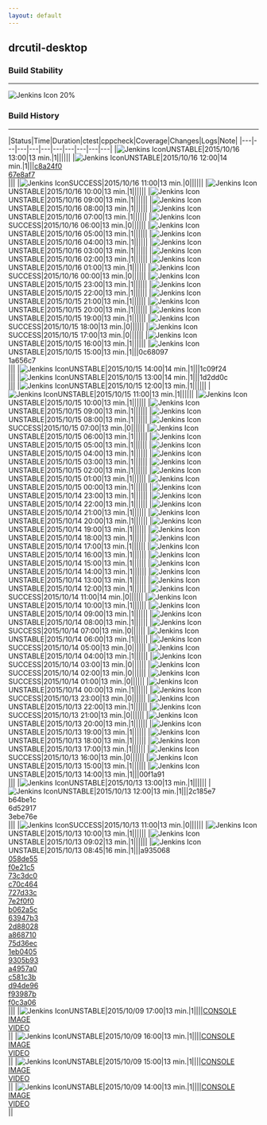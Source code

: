 ```yaml
---
layout: default
---
```

## drcutil-desktop
### Build Stability
___
![Jenkins Icon](http://jenkinshrg.github.io/images/48x48/health-20to39.png)
20%
  
### Build History
___
|Status|Time|Duration|<span class='badge'>ctest</span>|<span class='badge'>cppcheck</span>|Coverage|Changes|Logs|Note|
|---|---|---|---|---|---|---|---|---|---|
|![Jenkins Icon](http://jenkinshrg.github.io/images/24x24/yellow.png)UNSTABLE|2015/10/16 13:00|13 min.|1||||||
|![Jenkins Icon](http://jenkinshrg.github.io/images/24x24/yellow.png)UNSTABLE|2015/10/16 12:00|14 min.|1|||[c8a24f0](https://github.com/fkanehiro/hrpsys-base/commit/c8a24f0)<br>[67e8af7](https://github.com/fkanehiro/hrpsys-base/commit/67e8af7)<br>|||
|![Jenkins Icon](http://jenkinshrg.github.io/images/24x24/blue.png)SUCCESS|2015/10/16 11:00|13 min.|0||||||
|![Jenkins Icon](http://jenkinshrg.github.io/images/24x24/yellow.png)UNSTABLE|2015/10/16 10:00|13 min.|1||||||
|![Jenkins Icon](http://jenkinshrg.github.io/images/24x24/yellow.png)UNSTABLE|2015/10/16 09:00|13 min.|1||||||
|![Jenkins Icon](http://jenkinshrg.github.io/images/24x24/yellow.png)UNSTABLE|2015/10/16 08:00|13 min.|1||||||
|![Jenkins Icon](http://jenkinshrg.github.io/images/24x24/yellow.png)UNSTABLE|2015/10/16 07:00|13 min.|1||||||
|![Jenkins Icon](http://jenkinshrg.github.io/images/24x24/blue.png)SUCCESS|2015/10/16 06:00|13 min.|0||||||
|![Jenkins Icon](http://jenkinshrg.github.io/images/24x24/yellow.png)UNSTABLE|2015/10/16 05:00|13 min.|1||||||
|![Jenkins Icon](http://jenkinshrg.github.io/images/24x24/yellow.png)UNSTABLE|2015/10/16 04:00|13 min.|1||||||
|![Jenkins Icon](http://jenkinshrg.github.io/images/24x24/yellow.png)UNSTABLE|2015/10/16 03:00|13 min.|1||||||
|![Jenkins Icon](http://jenkinshrg.github.io/images/24x24/yellow.png)UNSTABLE|2015/10/16 02:00|13 min.|1||||||
|![Jenkins Icon](http://jenkinshrg.github.io/images/24x24/yellow.png)UNSTABLE|2015/10/16 01:00|13 min.|1||||||
|![Jenkins Icon](http://jenkinshrg.github.io/images/24x24/blue.png)SUCCESS|2015/10/16 00:00|13 min.|0||||||
|![Jenkins Icon](http://jenkinshrg.github.io/images/24x24/yellow.png)UNSTABLE|2015/10/15 23:00|13 min.|1||||||
|![Jenkins Icon](http://jenkinshrg.github.io/images/24x24/yellow.png)UNSTABLE|2015/10/15 22:00|13 min.|1||||||
|![Jenkins Icon](http://jenkinshrg.github.io/images/24x24/yellow.png)UNSTABLE|2015/10/15 21:00|13 min.|1||||||
|![Jenkins Icon](http://jenkinshrg.github.io/images/24x24/yellow.png)UNSTABLE|2015/10/15 20:00|13 min.|1||||||
|![Jenkins Icon](http://jenkinshrg.github.io/images/24x24/yellow.png)UNSTABLE|2015/10/15 19:00|13 min.|1||||||
|![Jenkins Icon](http://jenkinshrg.github.io/images/24x24/blue.png)SUCCESS|2015/10/15 18:00|13 min.|0||||||
|![Jenkins Icon](http://jenkinshrg.github.io/images/24x24/blue.png)SUCCESS|2015/10/15 17:00|13 min.|0||||||
|![Jenkins Icon](http://jenkinshrg.github.io/images/24x24/yellow.png)UNSTABLE|2015/10/15 16:00|13 min.|1||||||
|![Jenkins Icon](http://jenkinshrg.github.io/images/24x24/yellow.png)UNSTABLE|2015/10/15 15:00|13 min.|1|||0c68097<br>1a656c7<br>|||
|![Jenkins Icon](http://jenkinshrg.github.io/images/24x24/yellow.png)UNSTABLE|2015/10/15 14:00|14 min.|1|||1c09f24<br>|||
|![Jenkins Icon](http://jenkinshrg.github.io/images/24x24/yellow.png)UNSTABLE|2015/10/15 13:00|14 min.|1|||1d2dd0c<br>|||
|![Jenkins Icon](http://jenkinshrg.github.io/images/24x24/yellow.png)UNSTABLE|2015/10/15 12:00|13 min.|1||||||
|![Jenkins Icon](http://jenkinshrg.github.io/images/24x24/yellow.png)UNSTABLE|2015/10/15 11:00|13 min.|1||||||
|![Jenkins Icon](http://jenkinshrg.github.io/images/24x24/yellow.png)UNSTABLE|2015/10/15 10:00|13 min.|1||||||
|![Jenkins Icon](http://jenkinshrg.github.io/images/24x24/yellow.png)UNSTABLE|2015/10/15 09:00|13 min.|1||||||
|![Jenkins Icon](http://jenkinshrg.github.io/images/24x24/yellow.png)UNSTABLE|2015/10/15 08:00|13 min.|1||||||
|![Jenkins Icon](http://jenkinshrg.github.io/images/24x24/blue.png)SUCCESS|2015/10/15 07:00|13 min.|0||||||
|![Jenkins Icon](http://jenkinshrg.github.io/images/24x24/yellow.png)UNSTABLE|2015/10/15 06:00|13 min.|1||||||
|![Jenkins Icon](http://jenkinshrg.github.io/images/24x24/yellow.png)UNSTABLE|2015/10/15 05:00|13 min.|1||||||
|![Jenkins Icon](http://jenkinshrg.github.io/images/24x24/yellow.png)UNSTABLE|2015/10/15 04:00|13 min.|1||||||
|![Jenkins Icon](http://jenkinshrg.github.io/images/24x24/yellow.png)UNSTABLE|2015/10/15 03:00|13 min.|1||||||
|![Jenkins Icon](http://jenkinshrg.github.io/images/24x24/yellow.png)UNSTABLE|2015/10/15 02:00|13 min.|1||||||
|![Jenkins Icon](http://jenkinshrg.github.io/images/24x24/yellow.png)UNSTABLE|2015/10/15 01:00|13 min.|1||||||
|![Jenkins Icon](http://jenkinshrg.github.io/images/24x24/yellow.png)UNSTABLE|2015/10/15 00:00|13 min.|1||||||
|![Jenkins Icon](http://jenkinshrg.github.io/images/24x24/yellow.png)UNSTABLE|2015/10/14 23:00|13 min.|1||||||
|![Jenkins Icon](http://jenkinshrg.github.io/images/24x24/yellow.png)UNSTABLE|2015/10/14 22:00|13 min.|1||||||
|![Jenkins Icon](http://jenkinshrg.github.io/images/24x24/yellow.png)UNSTABLE|2015/10/14 21:00|13 min.|1||||||
|![Jenkins Icon](http://jenkinshrg.github.io/images/24x24/yellow.png)UNSTABLE|2015/10/14 20:00|13 min.|1||||||
|![Jenkins Icon](http://jenkinshrg.github.io/images/24x24/yellow.png)UNSTABLE|2015/10/14 19:00|13 min.|1||||||
|![Jenkins Icon](http://jenkinshrg.github.io/images/24x24/yellow.png)UNSTABLE|2015/10/14 18:00|13 min.|1||||||
|![Jenkins Icon](http://jenkinshrg.github.io/images/24x24/yellow.png)UNSTABLE|2015/10/14 17:00|13 min.|1||||||
|![Jenkins Icon](http://jenkinshrg.github.io/images/24x24/yellow.png)UNSTABLE|2015/10/14 16:00|13 min.|1||||||
|![Jenkins Icon](http://jenkinshrg.github.io/images/24x24/yellow.png)UNSTABLE|2015/10/14 15:00|13 min.|1||||||
|![Jenkins Icon](http://jenkinshrg.github.io/images/24x24/yellow.png)UNSTABLE|2015/10/14 14:00|13 min.|1||||||
|![Jenkins Icon](http://jenkinshrg.github.io/images/24x24/yellow.png)UNSTABLE|2015/10/14 13:00|13 min.|1||||||
|![Jenkins Icon](http://jenkinshrg.github.io/images/24x24/yellow.png)UNSTABLE|2015/10/14 12:00|13 min.|1||||||
|![Jenkins Icon](http://jenkinshrg.github.io/images/24x24/blue.png)SUCCESS|2015/10/14 11:00|14 min.|0||||||
|![Jenkins Icon](http://jenkinshrg.github.io/images/24x24/yellow.png)UNSTABLE|2015/10/14 10:00|13 min.|1||||||
|![Jenkins Icon](http://jenkinshrg.github.io/images/24x24/yellow.png)UNSTABLE|2015/10/14 09:00|13 min.|1||||||
|![Jenkins Icon](http://jenkinshrg.github.io/images/24x24/yellow.png)UNSTABLE|2015/10/14 08:00|13 min.|1||||||
|![Jenkins Icon](http://jenkinshrg.github.io/images/24x24/blue.png)SUCCESS|2015/10/14 07:00|13 min.|0||||||
|![Jenkins Icon](http://jenkinshrg.github.io/images/24x24/yellow.png)UNSTABLE|2015/10/14 06:00|13 min.|1||||||
|![Jenkins Icon](http://jenkinshrg.github.io/images/24x24/blue.png)SUCCESS|2015/10/14 05:00|13 min.|0||||||
|![Jenkins Icon](http://jenkinshrg.github.io/images/24x24/yellow.png)UNSTABLE|2015/10/14 04:00|13 min.|1||||||
|![Jenkins Icon](http://jenkinshrg.github.io/images/24x24/blue.png)SUCCESS|2015/10/14 03:00|13 min.|0||||||
|![Jenkins Icon](http://jenkinshrg.github.io/images/24x24/blue.png)SUCCESS|2015/10/14 02:00|13 min.|0||||||
|![Jenkins Icon](http://jenkinshrg.github.io/images/24x24/blue.png)SUCCESS|2015/10/14 01:00|13 min.|0||||||
|![Jenkins Icon](http://jenkinshrg.github.io/images/24x24/yellow.png)UNSTABLE|2015/10/14 00:00|13 min.|1||||||
|![Jenkins Icon](http://jenkinshrg.github.io/images/24x24/blue.png)SUCCESS|2015/10/13 23:00|13 min.|0||||||
|![Jenkins Icon](http://jenkinshrg.github.io/images/24x24/yellow.png)UNSTABLE|2015/10/13 22:00|13 min.|1||||||
|![Jenkins Icon](http://jenkinshrg.github.io/images/24x24/blue.png)SUCCESS|2015/10/13 21:00|13 min.|0||||||
|![Jenkins Icon](http://jenkinshrg.github.io/images/24x24/yellow.png)UNSTABLE|2015/10/13 20:00|13 min.|1||||||
|![Jenkins Icon](http://jenkinshrg.github.io/images/24x24/yellow.png)UNSTABLE|2015/10/13 19:00|13 min.|1||||||
|![Jenkins Icon](http://jenkinshrg.github.io/images/24x24/yellow.png)UNSTABLE|2015/10/13 18:00|13 min.|1||||||
|![Jenkins Icon](http://jenkinshrg.github.io/images/24x24/yellow.png)UNSTABLE|2015/10/13 17:00|13 min.|1||||||
|![Jenkins Icon](http://jenkinshrg.github.io/images/24x24/blue.png)SUCCESS|2015/10/13 16:00|13 min.|0||||||
|![Jenkins Icon](http://jenkinshrg.github.io/images/24x24/yellow.png)UNSTABLE|2015/10/13 15:00|13 min.|1||||||
|![Jenkins Icon](http://jenkinshrg.github.io/images/24x24/yellow.png)UNSTABLE|2015/10/13 14:00|13 min.|1|||00f1a91<br>|||
|![Jenkins Icon](http://jenkinshrg.github.io/images/24x24/yellow.png)UNSTABLE|2015/10/13 13:00|13 min.|1||||||
|![Jenkins Icon](http://jenkinshrg.github.io/images/24x24/yellow.png)UNSTABLE|2015/10/13 12:00|13 min.|1|||2c185e7<br>b64be1c<br>6d52917<br>3ebe76e<br>|||
|![Jenkins Icon](http://jenkinshrg.github.io/images/24x24/blue.png)SUCCESS|2015/10/13 11:00|13 min.|0||||||
|![Jenkins Icon](http://jenkinshrg.github.io/images/24x24/yellow.png)UNSTABLE|2015/10/13 10:00|13 min.|1||||||
|![Jenkins Icon](http://jenkinshrg.github.io/images/24x24/yellow.png)UNSTABLE|2015/10/13 09:02|13 min.|1||||||
|![Jenkins Icon](http://jenkinshrg.github.io/images/24x24/yellow.png)UNSTABLE|2015/10/13 08:45|16 min.|1|||a935068<br>[058de55](https://github.com/fkanehiro/hrpsys-base/commit/058de55)<br>[f0e21c5](https://github.com/fkanehiro/hrpsys-base/commit/f0e21c5)<br>[73c3dc0](https://github.com/fkanehiro/hrpsys-base/commit/73c3dc0)<br>[c70c464](https://github.com/fkanehiro/hrpsys-base/commit/c70c464)<br>[727d33c](https://github.com/fkanehiro/hrpsys-base/commit/727d33c)<br>[7e2f0f0](https://github.com/fkanehiro/hrpsys-base/commit/7e2f0f0)<br>[b062a5c](https://github.com/fkanehiro/hrpsys-base/commit/b062a5c)<br>[63947b3](https://github.com/fkanehiro/hrpsys-base/commit/63947b3)<br>[2d88028](https://github.com/fkanehiro/hrpsys-base/commit/2d88028)<br>[a868710](https://github.com/fkanehiro/hrpsys-base/commit/a868710)<br>[75d36ec](https://github.com/fkanehiro/hrpsys-base/commit/75d36ec)<br>[1eb0405](https://github.com/fkanehiro/hrpsys-base/commit/1eb0405)<br>[9305b93](https://github.com/fkanehiro/hrpsys-base/commit/9305b93)<br>[a4957a0](https://github.com/fkanehiro/hrpsys-base/commit/a4957a0)<br>[c581c3b](https://github.com/fkanehiro/hrpsys-base/commit/c581c3b)<br>[d94de96](https://github.com/fkanehiro/hrpsys-base/commit/d94de96)<br>[f93987b](https://github.com/fkanehiro/hrpsys-base/commit/f93987b)<br>[f0c3a06](https://github.com/fkanehiro/hrpsys-base/commit/f0c3a06)<br>|||
|![Jenkins Icon](http://jenkinshrg.github.io/images/24x24/yellow.png)UNSTABLE|2015/10/09 17:00|13 min.|1||||[CONSOLE](https://drive.google.com/file/d/0B54sHwaxmuM4UURVSEpkeXE2Sm8/view?usp=drivesdk)<br>[IMAGE](https://drive.google.com/file/d/0B54sHwaxmuM4YTJzdU9LVXItNFE/view?usp=drivesdk)<br>[VIDEO](https://drive.google.com/file/d/0B54sHwaxmuM4cVAwZ3ZkaWhYRWM/view?usp=drivesdk)<br>||
|![Jenkins Icon](http://jenkinshrg.github.io/images/24x24/yellow.png)UNSTABLE|2015/10/09 16:00|13 min.|1||||[CONSOLE](https://drive.google.com/file/d/0B54sHwaxmuM4LXdReVZQMW91YWs/view?usp=drivesdk)<br>[IMAGE](https://drive.google.com/file/d/0B54sHwaxmuM4M0d6SE90dzNDOVU/view?usp=drivesdk)<br>[VIDEO](https://drive.google.com/file/d/0B54sHwaxmuM4SWhDREQwWHlTTGc/view?usp=drivesdk)<br>||
|![Jenkins Icon](http://jenkinshrg.github.io/images/24x24/yellow.png)UNSTABLE|2015/10/09 15:00|13 min.|1||||[CONSOLE](https://drive.google.com/file/d/0B54sHwaxmuM4d1YxcTNJR3JaR28/view?usp=drivesdk)<br>[IMAGE](https://drive.google.com/file/d/0B54sHwaxmuM4cklPQXpPYmZoMkk/view?usp=drivesdk)<br>[VIDEO](https://drive.google.com/file/d/0B54sHwaxmuM4U3puUTE3T2VQM3M/view?usp=drivesdk)<br>||
|![Jenkins Icon](http://jenkinshrg.github.io/images/24x24/yellow.png)UNSTABLE|2015/10/09 14:00|13 min.|1||||[CONSOLE](https://drive.google.com/file/d/0B54sHwaxmuM4amVLb2V1X05XdE0/view?usp=drivesdk)<br>[IMAGE](https://drive.google.com/file/d/0B54sHwaxmuM4b0xNZEdFaUxDSzA/view?usp=drivesdk)<br>[VIDEO](https://drive.google.com/file/d/0B54sHwaxmuM4ZmlCbFlWSVlCcTg/view?usp=drivesdk)<br>||
